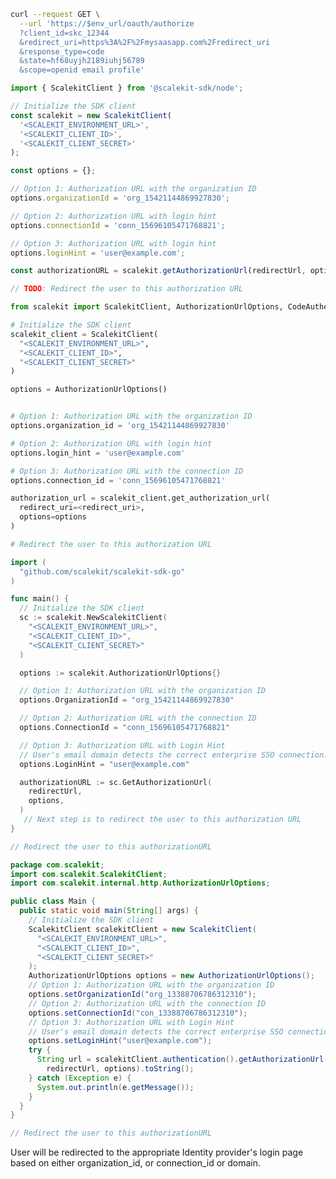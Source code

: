 <CodeWithHeader method="get" endpoint="/oauth/authorize">
<Tabs groupId="tech-stack" querystring>
<TabItem value="curl" label="cURL">

```bash showLineNumbers
curl --request GET \
  --url 'https://$env_url/oauth/authorize
  ?client_id=skc_12344
  &redirect_uri=https%3A%2F%2Fmysaasapp.com%2Fredirect_uri
  &response_type=code
  &state=hf68uyjh2189iuhj56789
  &scope=openid email profile'
```

</TabItem>

<TabItem value="nodejs" label="Node.js">

```javascript showLineNumbers
import { ScalekitClient } from '@scalekit-sdk/node';

// Initialize the SDK client
const scalekit = new ScalekitClient(
  '<SCALEKIT_ENVIRONMENT_URL>',
  '<SCALEKIT_CLIENT_ID>',
  '<SCALEKIT_CLIENT_SECRET>'
);

const options = {};

// Option 1: Authorization URL with the organization ID
options.organizationId = 'org_15421144869927830';

// Option 2: Authorization URL with login hint
options.connectionId = 'conn_15696105471768821';

// Option 3: Authorization URL with login hint
options.loginHint = 'user@example.com';

const authorizationURL = scalekit.getAuthorizationUrl(redirectUrl, options);

// TODO: Redirect the user to this authorization URL
```

</TabItem>

<TabItem value="py" label="Python">

```python showLineNumbers
from scalekit import ScalekitClient, AuthorizationUrlOptions, CodeAuthenticationOptions

# Initialize the SDK client
scalekit_client = ScalekitClient(
  "<SCALEKIT_ENVIRONMENT_URL>",
  "<SCALEKIT_CLIENT_ID>",
  "<SCALEKIT_CLIENT_SECRET>"
)

options = AuthorizationUrlOptions()


# Option 1: Authorization URL with the organization ID
options.organization_id = 'org_15421144869927830'

# Option 2: Authorization URL with login hint
options.login_hint = 'user@example.com'

# Option 3: Authorization URL with the connection ID
options.connection_id = 'conn_15696105471768821'

authorization_url = scalekit_client.get_authorization_url(
  redirect_uri=<redirect_uri>,
  options=options
)

# Redirect the user to this authorization URL
```

</TabItem>

<TabItem value="golang" label="Go">

```go showLineNumbers
import (
  "github.com/scalekit/scalekit-sdk-go"
)

func main() {
  // Initialize the SDK client
  sc := scalekit.NewScalekitClient(
    "<SCALEKIT_ENVIRONMENT_URL>",
    "<SCALEKIT_CLIENT_ID>",
    "<SCALEKIT_CLIENT_SECRET>"
  )

  options := scalekit.AuthorizationUrlOptions{}

  // Option 1: Authorization URL with the organization ID
  options.OrganizationId = "org_15421144869927830"

  // Option 2: Authorization URL with the connection ID
  options.ConnectionId = "conn_15696105471768821"

  // Option 3: Authorization URL with Login Hint
  // User's email domain detects the correct enterprise SSO connection.
  options.LoginHint = "user@example.com"

  authorizationURL := sc.GetAuthorizationUrl(
    redirectUrl,
    options,
  )
   // Next step is to redirect the user to this authorization URL
}

// Redirect the user to this authorizationURL
```

</TabItem>

<TabItem value="java" label="Java">

```java showLineNumbers
package com.scalekit;
import com.scalekit.ScalekitClient;
import com.scalekit.internal.http.AuthorizationUrlOptions;

public class Main {
  public static void main(String[] args) {
    // Initialize the SDK client
    ScalekitClient scalekitClient = new ScalekitClient(
      "<SCALEKIT_ENVIRONMENT_URL>",
      "<SCALEKIT_CLIENT_ID>",
      "<SCALEKIT_CLIENT_SECRET>"
    );
    AuthorizationUrlOptions options = new AuthorizationUrlOptions();
    // Option 1: Authorization URL with the organization ID
    options.setOrganizationId("org_13388706786312310");
    // Option 2: Authorization URL with the connection ID
    options.setConnectionId("con_13388706786312310");
    // Option 3: Authorization URL with Login Hint
    // User's email domain detects the correct enterprise SSO connection.
    options.setLoginHint("user@example.com");
    try {
      String url = scalekitClient.authentication().getAuthorizationUrl(
        redirectUrl, options).toString();
    } catch (Exception e) {
      System.out.println(e.getMessage());
    }
  }
}

// Redirect the user to this authorizationURL
```

</TabItem>

</Tabs>
</CodeWithHeader>
<CodeWithHeader title="Response">

User will be redirected to the appropriate Identity provider's login page based on either organization_id, or connection_id or domain.

</CodeWithHeader>
